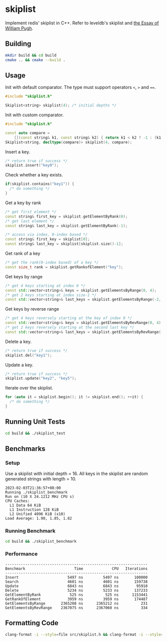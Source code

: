 # skiplist
Implement redis' skiplist in C++. Refer to leveldb's skiplist and [the Essay of William Pugh](https://15721.courses.cs.cmu.edu/spring2018/papers/08-oltpindexes1/pugh-skiplists-cacm1990.pdf).

## Building
```sh
mkdir build && cd build
cmake .. && cmake --build .
```

## Usage
Init with default comparator. The type must support operators `<`, `>` and `==`.
```C++
#include "skiplist.h"

Skiplist<string> skiplist(4); /* initial depths */
```

Init with custom comparator.
```C++
#include "skiplist.h"

const auto compare =
    [](const string& k1, const string& k2) { return k1 < k2 ? -1 : (k1 == k2 ? 0 : 1); };
Skiplist<string, decltype(compare)> skiplist(4, compare);
```

Insert a key.
```C++
/* return true if success */
skiplist.insert("key0");
```

Check whether a key exists.
```C++
if(skiplist.contains("key1")) {
  /* do something */
}
```

Get a key by rank
```C++
/* get first element */
const string& first_key = skiplist.getElementByRank(0);
/* get last element */
const string& last_key = skiplist.getElementByRank(-1);

/* access via index, 0-index based */
const string& first_key = skiplist[0];
const string& last_key = skiplist[skiplist.size()-1];
```

Get rank of a key
```C++
/* get the rank(0-index based) of a key */
const size_t rank = skiplist.getRankofElement("key");
```

Get keys by range
```C++
/* get 4 keys starting at index 0 */
const std::vector<string>& keys = skiplist.getElementsByRange(0, 4);
/* get 2 keys starting at index size-1 */
const std::vector<string>& last_keys = skiplist.getElementsByRange(-2, 2);
```

Get keys by reverse range
```C++
/* get 4 keys reversely starting at the key of index 0 */
const std::vector<string>& keys = skiplist.getElementsByRevRange(0, 4);
/* get 2 keys reversely starting at the second last key */
const std::vector<string>& last_keys = skiplist.getElementsByRevRange(-2, 2);
```

Delete a key.
```C++
/* return true if success */
skiplist.del("key1");
```

Update a key.
```C++
/* return true if success */
skiplist.update("key2", "key5");
```

Iterate over the skiplist.
```C++
for (auto it = skiplist.begin(); it != skiplist.end(); ++it) {
  /* do something */
}
```

## Running Unit Tests
```sh
cd build && ./skiplist_test
```

## Benchmarks
### Setup
Use a skiplist with initial depth = 16. All keys in the skiplist are random generated strings with length = 10.
```
2023-02-03T21:36:57+08:00
Running ./skiplist_benchmark
Run on (10 X 24.1212 MHz CPU s)
CPU Caches:
  L1 Data 64 KiB
  L1 Instruction 128 KiB
  L2 Unified 4096 KiB (x10)
Load Average: 1.90, 1.85, 1.82
```

### Running Benchmark
```sh
cd build && ./skiplist_benchmark
```

### Performance
```
----------------------------------------------------------------
Benchmark                      Time             CPU   Iterations
----------------------------------------------------------------
Insert                      5497 ns         5497 ns       100000
Search                      4601 ns         4601 ns       159738
Update                      6843 ns         6843 ns        95910
Delete                      5234 ns         5233 ns       137233
GetElementByRank             525 ns          525 ns      1153441
GetRankOfElement            3959 ns         3959 ns       174487
GetElementsByRange       2365208 ns      2365212 ns          231
GetElementsByRevRange    2367075 ns      2367060 ns          334
```

## Formatting Code
```sh
clang-format -i --style=file src/skiplist.h && clang-format -i --style=file src/skiplist_test.cc && clang-format -i --style=file benchmarks/skiplist_benchmark.cc
```
